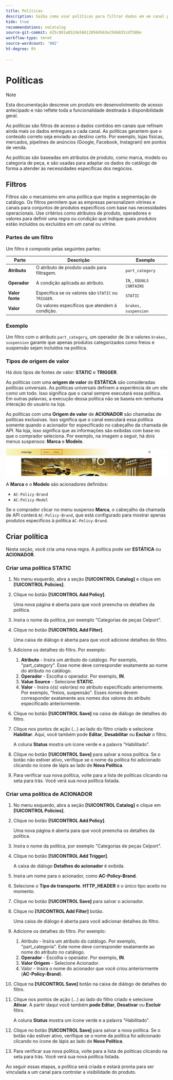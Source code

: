 ```yaml
---
title: Políticas
description: Saiba como usar políticas para filtrar dados em um canal para garantir que os dados sejam enviados para o destino correto.
hide: true
recommendations: noCatalog
source-git-commit: 425c801a852de566120504563e256b0351df588e
workflow-type: tm+mt
source-wordcount: '902'
ht-degree: 0%

---
```


# Políticas

>[!NOTE]
>
>Esta documentação descreve um produto em desenvolvimento de acesso antecipado e não reflete toda a funcionalidade destinada à disponibilidade geral.

As políticas são filtros de acesso a dados contidos em canais que refinam ainda mais os dados entregues a cada canal. As políticas garantem que o conteúdo correto seja enviado ao destino certo. Por exemplo, lojas físicas, mercados, pipelines de anúncios (Google, Facebook, Instagram) em pontos de venda.

As políticas são baseadas em atributos de produto, como marca, modelo ou categoria de peça, e são usadas para adaptar os dados do catálogo de forma a atender às necessidades específicas dos negócios. &#x200B;

## Filtros

Filtros são o mecanismo em uma política que impõe a segmentação de catálogo. Os filtros permitem que as empresas personalizem vitrines e canais para conjuntos de produtos específicos com base nas necessidades operacionais. Use critérios como atributos de produto, operadores e valores para definir uma regra ou condição que indique quais produtos estão incluídos ou excluídos em um canal ou vitrine.

### Partes de um filtro

Um filtro é composto pelas seguintes partes:

| Parte | Descrição | Exemplo |
|---|---|---|
| **Atributo** | O atributo de produto usado para filtragem. | `part_category` |
| **Operador** | A condição aplicada ao atributo. | `IN`, , `EQUALS` `CONTAINS` |
| **Valor fonte** | Especifica se os valores são `STATIC` ou `TRIGGER`. | `STATIC` |
| **Valor** | Os valores específicos que atendem à condição. | `brakes, suspension` |

### Exemplo

Um filtro com o atributo `part_category`, um operador de `IN` e valores `brakes, suspension` garante que apenas produtos categorizados como freios e suspensão sejam incluídos na política.

### Tipos de origem de valor

Há dois tipos de fontes de valor: **STATIC** e **TRIGGER**.

As políticas com uma **origem de valor** de **ESTÁTICA** são consideradas políticas universais. As políticas universais definem a experiência de um site como um todo. Isso significa que o canal sempre executará essa política. Em outras palavras, a execução dessa política não se baseia em nenhuma interação do usuário na loja.

As políticas com uma **Origem de valor** de **ACIONADOR** são chamadas de políticas exclusivas. Isso significa que o canal executará essa política somente quando o acionador for especificado no cabeçalho da chamada de API. Na loja, isso significa que as informações são exibidas com base no que o comprador seleciona. Por exemplo, na imagem a seguir, há dois menus suspensos: **Marca** e **Modelo**.

![Acionar a fonte de valor na loja](../assets/policy-trigger.png)

A **Marca** e o **Modelo** são acionadores definidos:

- `AC-Policy-Brand`
- `AC-Policy-Model`

Se o comprador clicar no menu suspenso **Marca**, o cabeçalho da chamada de API conterá `AC-Policy-Brand`, que está configurado para mostrar apenas produtos específicos à política `AC-Policy-Brand`.

## Criar política

Nesta seção, você cria uma nova regra. A política pode ser **ESTÁTICA** ou **ACIONADOR**.

### Criar uma política STATIC

1. No menu esquerdo, abra a seção **[!UICONTROL Catalog]** e clique em **[!UICONTROL Policies]**.

1. Clique no botão **[!UICONTROL Add Policy]**.

   Uma nova página é aberta para que você preencha os detalhes da política. &#x200B;

1. Insira o nome da política, por exemplo &quot;Categorias de peças Celport&quot;.

1. Clique no botão **[!UICONTROL Add Filter]**.

   Uma caixa de diálogo é aberta para que você adicione detalhes do filtro.

1. Adicione os detalhes do filtro. Por exemplo:

   1. **Atributo** - Insira um atributo do catálogo. Por exemplo, &quot;part_category&quot;. Esse nome deve corresponder exatamente ao nome do atributo no catálogo.
   1. **Operador** - Escolha o operador. Por exemplo, **IN**. &#x200B;
   1. **Value Source** - Selecione **STATIC**. &#x200B;
   1. **Valor** - Insira o(s) valor(es) no atributo especificado anteriormente. Por exemplo, &quot;freios, suspensão&quot;. &#x200B;Esses nomes devem corresponder exatamente aos nomes dos valores do atributo especificado anteriormente.

1. Clique no botão **[!UICONTROL Save]** na caixa de diálogo de detalhes do filtro. &#x200B;

1. Clique nos pontos de ação (...) ao lado do filtro criado e selecione **Habilitar**. Aqui, você também pode **Editar**, **Desabilitar** ou **Excluir** o filtro.

   A coluna **Status** mostra um ícone verde e a palavra &quot;Habilitado&quot;.

1. Clique no botão **[!UICONTROL Save]** para salvar a nova política.&#x200B; Se o botão não estiver ativo, verifique se o nome da política foi adicionado clicando no ícone de lápis ao lado de **Nova Política**.

1. Para verificar sua nova política, volte para a lista de políticas clicando na seta para trás. &#x200B;Você verá sua nova política listada.

### Criar uma política de ACIONADOR

1. No menu esquerdo, abra a seção **[!UICONTROL Catalog]** e clique em **[!UICONTROL Policies]**.

1. Clique no botão **[!UICONTROL Add Policy]**.

   Uma nova página é aberta para que você preencha os detalhes da política. &#x200B;

1. Insira o nome da política, por exemplo &quot;Categorias de peças Celport&quot;.

1. Clique no botão **[!UICONTROL Add Trigger]**.

   A caixa de diálogo **Detalhes do acionador** é exibida.

1. Insira um nome para o acionador, como **AC-Policy-Brand**.

1. Selecione o **Tipo de transporte**. **HTTP_HEADER** é o único tipo aceito no momento.

1. Clique no botão **[!UICONTROL Save]** para salvar o acionador.

1. Clique no **[!UICONTROL Add Filter]** botão.

   Uma caixa de diálogo é aberta para você adicionar detalhes do filtro.

1. Adicione os detalhes do filtro. Por exemplo:

   1. **&#x200B;**&#x200B;Atributo - Insira um atributo do catálogo. Por exemplo, &quot;part_categoria&quot;. Este nome deve corresponder exatamente ao nome do atributo no catálogo.
   1. **Operador** - Escolha o operador. Por exemplo, **IN**.
   1. **Valor Origem** - Selecione Acionador **&#x200B;**.
   1. **&#x200B;**&#x200B;Valor - Insira o nome do acionador que você criou anteriormente (**AC-Policy-Brand**).

1. Clique na **[!UICONTROL Save]** botão na caixa de diálogo de detalhes do filtro.

1. Clique nos pontos de ação (...) ao lado do filtro criado e selecione **Ativar**. A partir daqui você também **pode Editar**, **Desativar** ou **Excluir** filtro.

   A coluna **Status** mostra um ícone verde e a palavra &quot;Habilitado&quot;.

1. Clique no botão **[!UICONTROL Save]** para salvar a nova política.&#x200B; Se o botão não estiver ativo, verifique se o nome da política foi adicionado clicando no ícone de lápis ao lado de **Nova Política**.

1. Para verificar sua nova política, volte para a lista de políticas clicando na seta para trás. &#x200B;Você verá sua nova política listada.

Ao seguir essas etapas, a política será criada e estará pronta para ser vinculada a um canal para controlar a visibilidade do produto.
